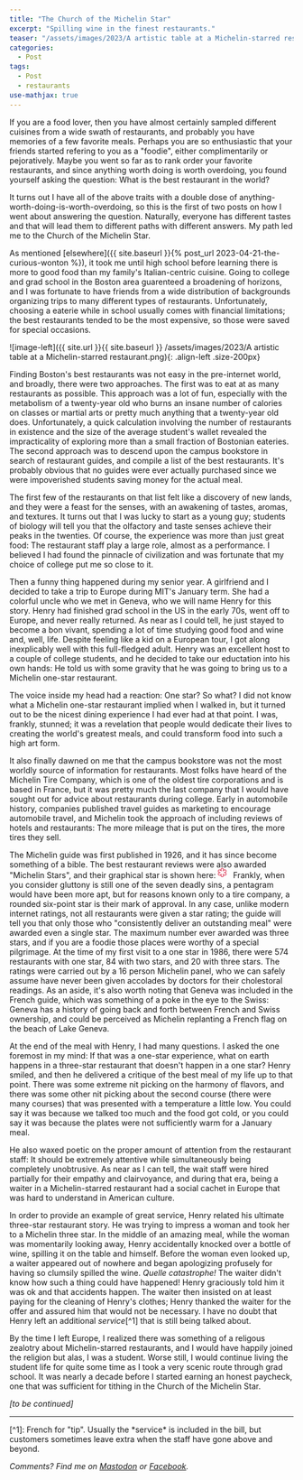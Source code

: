 ```yaml
---
title: "The Church of the Michelin Star"
excerpt: "Spilling wine in the finest restaurants."
teaser: "/assets/images/2023/A artistic table at a Michelin-starred restaurant.png"
categories:
  - Post
tags:
  - Post
  - restaurants
use-mathjax: true
---
```


If you are a food lover, then you have almost certainly sampled different cuisines from a wide swath of restaurants, and
probably you have memories of a few favorite meals.  Perhaps you are so enthusiastic that your friends started refering
to you as a "foodie", either complimentarily or pejoratively. Maybe you went so far as to rank order your favorite
restaurants, and since anything worth doing is worth overdoing, you found yourself asking the question: What is the best
restaurant in the world?

It turns out I have all of the above traits with a double dose of anything-worth-doing-is-worth-overdoing, so this is
the first of two posts on how I went about answering the question. Naturally, everyone has different tastes and that
will lead them to different paths with different answers. My path led me to the Church of the Michelin Star.

As mentioned [elsewhere]({{ site.baseurl }}{% post_url 2023-04-21-the-curious-wonton %}), it took me until high school
before learning there is more to good food than my family's Italian-centric cuisine. Going to college and grad school in
the Boston area guarenteed a broadening of horizons, and I was fortunate to have friends from a wide distribution of
backgrounds organizing trips to many different types of restaurants.  Unfortunately, choosing a eaterie while in school
usually comes with financial limitations; the best restaurants tended to be the most expensive, so those were saved for
special occasions.

![image-left]({{ site.url }}{{ site.baseurl }}
/assets/images/2023/A artistic table at a Michelin-starred restaurant.png){: .align-left .size-200px} 

Finding Boston's best restaurants was not easy in the pre-internet world, and broadly, there were two approaches.  The
first was to eat at as many restaurants as possible. This approach was a lot of fun, especially with the metabolism of a
twenty-year old who burns an insane number of calories on classes or martial arts or pretty much anything that a
twenty-year old does.  Unfortunately, a quick calculation involving the number of restaurants in existence and the size
of the average student's wallet revealed the impracticality of exploring more than a small fraction of Bostonian
eateries.  The second approach was to descend upon the campus bookstore in search of restaurant guides, and compile a
list of the best restaurants. It's probably obvious that no guides were ever actually purchased since we were
impoverished students saving money for the actual meal.

The first few of the restaurants on that list felt like a discovery of new lands, and they were a feast for the senses,
with an awakening of tastes, aromas, and textures. It turns out that I was lucky to start as a young guy; students of
biology will tell you that the olfactory and taste senses achieve their peaks in the twenties. Of course, the experience
was more than just great food: The restaurant staff play a large role, almost as a performance. I believed I had found
the pinnacle of civilization and was fortunate that my choice of college put me so close to it.

Then a funny thing happened during my senior year. A girlfriend and I decided to take a trip to Europe during MIT's
January term. She had a colorful uncle who we met in Geneva, who we will name Henry for this story. Henry had finished
grad school in the US in the early 70s, went off to Europe, and never really returned. As near as I could tell, he just
stayed to become a bon vivant, spending a lot of time studying good food and wine and, well, life.  Despite feeling like
a kid on a European tour, I got along inexplicably well with this full-fledged adult.  Henry was an excellent host to a
couple of college students, and he decided to take our eductation into his own hands: He told us with some gravity that
he was going to bring us to a Michelin one-star restaurant.

The voice inside my head had a reaction: One star? So what? I did not know what a Michelin one-star restaurant implied
when I walked in, but it turned out to be the nicest dining experience I had ever had at that point. I was, frankly,
stunned; it was a revelation that people would dedicate their lives to creating the world's greatest meals, and could
transform food into such a high art form.

It also finally dawned on me that the campus bookstore was not the most worldly source of information for restaurants.
Most folks have heard of the Michelin Tire Company, which is one of the oldest tire corporations and is based in France,
but it was pretty much the last company that I would have sought out for advice about restaurants during college.  Early
in automobile history, companies published travel guides as marketing to encourage automobile travel, and Michelin took
the approach of including reviews of hotels and restaurants: The more mileage that is put on the tires, the more tires
they sell.

The Michelin guide was first published in 1926, and it has since become something of a bible.  The best restaurant
reviews were also awarded "Michelin Stars", and their graphical star is shown here: <img
src="/assets/images/2023/MichelinStar.svg" alt="" width="15" style="position: relative; bottom: 2px;"> &nbsp; Frankly,
when you consider gluttony is still one of the seven deadly sins, a pentagram would have been more apt, but for reasons
known only to a tire company, a rounded six-point star is their mark of approval. In any case, unlike modern internet
ratings, not all restaurants were given a star rating; the guide will tell you that only those who "consistently deliver
an outstanding meal" were awarded even a single star. The maximum number ever awarded was three stars, and if you are a
foodie those places were worthy of a special pilgrimage. At the time of my first visit to a one star in 1986, there were
574 restaurants with one star, 84 with two stars, and 20 with three stars.  The ratings were carried out by a 16 person
Michelin panel, who we can safely assume have never been given accolades by doctors for their cholestoral readings. As
an aside, it's also worth noting that Geneva was included in the French guide, which was something of a poke in the eye
to the Swiss: Geneva has a history of going back and forth between French and Swiss ownership, and could be perceived as
Michelin replanting a French flag on the beach of Lake Geneva.

At the end of the meal with Henry, I had many questions. I asked the one foremost in my mind: If that was a one-star
experience, what on earth happens in a three-star restaurant that doesn't happen in a one star?  Henry smiled, and then
he delivered a critique of the best meal of my life up to that point. There was some extreme nit picking on the harmony
of flavors, and there was some other nit picking about the second course (there were many courses) that was presented
with a temperature a little low. You could say it was because we talked too much and the food got cold, or you could say
it was because the plates were not sufficiently warm for a January meal.

He also waxed poetic on the proper amount of attention from the restaurant staff: It should be extremely attentive while
simultaneously being completely unobtrusive. As near as I can tell, the wait staff were hired partially for their
empathy and clairvoyance, and during that era, being a waiter in a Michelin-starred restaurant had a social cachet in
Europe that was hard to understand in American culture.

In order to provide an example of great service, Henry related his ultimate three-star restaurant story.  He was trying
to impress a woman and took her to a Michelin three star. In the middle of an amazing meal, while the woman was
momentarily looking away, Henry accidentally knocked over a bottle of wine, spilling it on the table and himself. Before
the woman even looked up, a waiter appeared out of nowhere and began apologizing profusely for having so clumsily
spilled the wine. *Quelle catastrophe!* The waiter didn't know how such a thing could have happened! Henry graciously
told him it was ok and that accidents happen. The waiter then insisted on at least paying for the cleaning of Henry's
clothes; Henry thanked the waiter for the offer and assured him that would not be necessary. I have no doubt that Henry
left an additional *service*[^1] that is still being talked about.

By the time I left Europe, I realized there was something of a religous zealotry about Michelin-starred restaurants, and
I would have happily joined the religion but alas, I was a student. Worse still, I would continue living the student
life for quite some time as I took a very scenic route through grad school. It was nearly a decade before I started
earning an honest paycheck, one that was sufficient for tithing in the Church of the Michelin Star.

*[to be continued]*

<hr> 
[^1]: French for "tip". Usually the *service* is included in the bill, but customers sometimes leave extra when the staff have gone above and beyond.


*Comments? Find me on <a href="https://mastodon.mit.edu/@jpmattia/110714051723626090">Mastodon</a> or <a href="https://www.facebook.com/jpmattiaman/posts/pfbid09pcidSGgJ7nMHVkdQD8fuytbtz4JBNT33ziKsNuNCJTzRdft1K6e2DiT94zY6Sy2l">Facebook</a>.*
